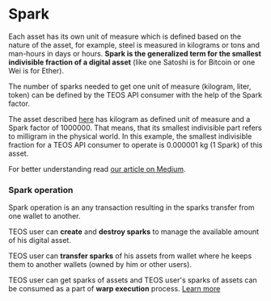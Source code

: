 # Spark

Each asset has its own unit of measure which is defined based on the nature of the asset, for example, steel is measured in kilograms or tons and man-hours in days or hours. **Spark is the generalized term for the smallest indivisible fraction of a digital asset** (like one Satoshi is for Bitcoin or one Wei is for Ether).

The number of sparks needed to get one unit of measure (kilogram, liter, token) can be defined by the TEOS API consumer with the help of the Spark factor.

The asset described [here](asset.md) has kilogram as defined unit of measure and a Spark factor of 1000000. That means, that its smallest indivisible part refers to milligram in the physical world. In this example, the smallest indivisible fraction for a TEOS API consumer to operate is 0.000001 kg (1 Spark) of this asset.

For better understanding read [our article on Medium](https://medium.com/coreledger/introducing-spark-80ca62b3ebd3).

### Spark operation

Spark operation is an any transaction resulting in the sparks transfer from one wallet to another.

TEOS user can **create** and **destroy sparks** to manage the available amount of his digital asset.&#x20;

TEOS user can **transfer sparks** of his assets from wallet where he keeps them to another wallets (owned by him or other users).

TEOS user can get sparks of assets and TEOS user's sparks of assets can be consumed as a part of **warp execution** process. [Learn more](warp.md)




